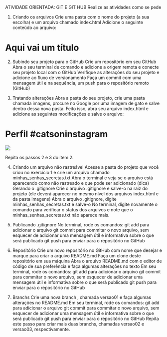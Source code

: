 ATIVIDADE ORIENTADA: GIT E GIT HUB
Realize as atividades como se pede
1. Criando os arquivos
Crie uma pasta com o nome do projeto (a sua escolha) e um arquivo chamado index.html
Adicione o seguinte conteúdo ao arquivo:
<!DOCTYPE html>
<html lang="pt-br">
  <head>
    <title>Título da página</title>
    <meta charset="utf-8">
  </head>
  <body>
    <h1>Aqui vai um título</h1>
  </body>
</html>

2. Subindo seu projeto para o GitHub
Crie um repositório em seu GitHub
Abra o seu terminal de comando e adicione a origem remota e conecte seu projeto local com o GitHub
Verifique as alterações do seu projeto e adicione ao fluxo de versionamento
Faça um commit com uma mensagem útil e na sequência, um push para o repositório remoto (GitHub)

3. Tratando alterações 
Abra a pasta do seu projeto, crie uma pasta chamada imagens, procure no Google por uma imagem de gato e salve dentro dessa nova pasta. Feito isso, abra seu arquivo index.html e adicione as seguintes modificações e salve o arquivo:


 
<!DOCTYPE html>
<html lang="pt-br">
  <head>
    <title>Fanpage de Gatinhos</title>
    <meta charset="utf-8">
  </head>
  <body>
    <h1>Perfil #catsoninstagram</h1>
    <img src="images/nome_da_sua_imagem.jpg" />
  </body>
</html>

Repita os passos 2 e 3 do item 2.

4. Criando um arquivo não rastreável
Acesse a pasta do projeto que você criou no exercício 1 e crie um arquivo chamado minhas_senhas_secretas.txt
Abra o terminal e veja se o arquivo está aparecendo como não rastreado e que pode ser adicionado (dica)
Gerando o .gitignore
Crie o arquivo .gitignore e salve-o na raiz do projeto (ele deverá aparecer no mesmo nível dos arquivos index.html e da pasta imagens)
Abra o arquivo .gitignore, digite minhas_senhas_secretas.txt e salve-o
No terminal, digite novamente o comando para verificar o status dos arquivos e note que o minhas_senhas_secretas.txt não aparece mais.

5. Publicando .gitignore
No terminal, rode os comandos:
git add para adicionar o arquivo
git commit para commitar o novo arquivo, sem esquecer de adicionar uma mensagem útil e informativa sobre o que será publicado
git push para enviar para o repositório no GitHub

6. Repositório
Crie um novo repositório no GitHub com nome que desejar e marque para criar o arquivo README.md
Faça um clone deste repositório em sua máquina
Abra o arquivo README.md com o editor de código de sua preferência e faça algumas alterações no texto
Em seu terminal, rode os comandos:
git add para adicionar o arquivo
git commit para commitar o novo arquivo, sem esquecer de adicionar uma mensagem útil e informativa sobre o que será publicado
git push para enviar para o repositório no GitHub
7. Branchs
Crie uma nova branch , chamada versao01 e faça algumas alterações no README.md
Em seu terminal, rode os comandos:
git add para adicionar o arquivo
git commit para commitar o novo arquivo, sem esquecer de adicionar uma mensagem útil e informativa sobre o que será publicado
git push para enviar para o repositório no GitHub
Repita este passo para criar mais duas branchs, chamadas versao02 e versao03, respectivamente.
